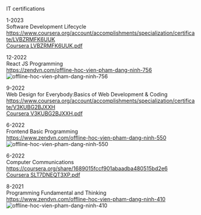 IT certifications




1-2023 <br/>
Software Development Lifecycle <br/>
https://www.coursera.org/account/accomplishments/specialization/certificate/LVBZRMFK6UUK <br/>
[Coursera LVBZRMFK6UUK.pdf](https://github.com/ninhpd-sefr/it-cretifications/files/11288000/Coursera.LVBZRMFK6UUK.pdf) <br/>



12-2022 <br/>
React JS Programming <br/>
https://zendvn.com/offline-hoc-vien-pham-dang-ninh-756 <br/>
![offline-hoc-vien-pham-dang-ninh-756](https://user-images.githubusercontent.com/89170990/233416142-330b2fb2-8be3-457d-b732-9b03fc0e3a1c.png)


9-2022 <br/>
Web Design for Everybody:Basics of Web Development & Coding <br/>
https://www.coursera.org/account/accomplishments/specialization/certificate/V3KUBG2BJXXH <br/>
[Coursera V3KUBG2BJXXH.pdf](https://github.com/ninhpd-sefr/it-cretifications/files/11287984/Coursera.V3KUBG2BJXXH.pdf) <br/>




6-2022 <br/>
Frontend Basic Programming <br/>
https://www.zendvn.com/offline-hoc-vien-pham-dang-ninh-550 <br/>
![offline-hoc-vien-pham-dang-ninh-550](https://user-images.githubusercontent.com/89170990/233415926-111e7ec3-0bc8-4fb1-ba84-530890ea3151.jpg)


6-2022 <br/>
Computer Communications <br/>
https://coursera.org/share/1689015fccf901abaadba480515bd2e6 <br/>
[Coursera SLT7DNEQT3XP.pdf](https://github.com/ninhpd-sefr/it-certifications/files/11366106/Coursera.SLT7DNEQT3XP.pdf)





8-2021  <br/>
Programming Fundamental and Thinking <br/>
https://www.zendvn.com/offline-hoc-vien-pham-dang-ninh-410 <br/>
![offline-hoc-vien-pham-dang-ninh-410](https://user-images.githubusercontent.com/89170990/233415358-cc38d105-d836-4ae0-8f1c-0ad5ad0d8994.png) <br/>

